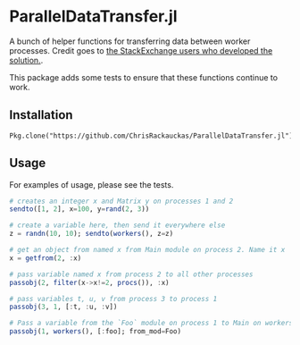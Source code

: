# ParallelDataTransfer.jl

A bunch of helper functions for transferring data between worker processes.
Credit goes to [the StackExchange users who developed the solution.](http://stackoverflow.com/questions/27677399/julia-how-to-copy-data-to-another-processor-in-julia).

This package adds some tests to ensure that these functions continue to work.

## Installation

```
Pkg.clone("https://github.com/ChrisRackauckas/ParallelDataTransfer.jl")
```

## Usage

For examples of usage, please see the tests.

```julia
# creates an integer x and Matrix y on processes 1 and 2
sendto([1, 2], x=100, y=rand(2, 3))

# create a variable here, then send it everywhere else
z = randn(10, 10); sendto(workers(), z=z)

# get an object from named x from Main module on process 2. Name it x
x = getfrom(2, :x)

# pass variable named x from process 2 to all other processes
passobj(2, filter(x->x!=2, procs()), :x)

# pass variables t, u, v from process 3 to process 1
passobj(3, 1, [:t, :u, :v])

# Pass a variable from the `Foo` module on process 1 to Main on workers
passobj(1, workers(), [:foo]; from_mod=Foo)
```
